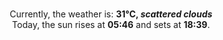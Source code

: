 <p  align="center"><br/>Currently, the weather is: <b> 31°C, <i>scattered clouds</i></b></br>Today, the sun rises at <b>05:46</b> and sets at <b>18:39</b>.</p>
